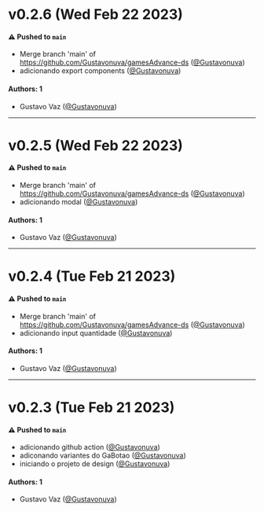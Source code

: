 # v0.2.6 (Wed Feb 22 2023)

#### ⚠️ Pushed to `main`

- Merge branch 'main' of https://github.com/Gustavonuva/gamesAdvance-ds ([@Gustavonuva](https://github.com/Gustavonuva))
- adicionando export components ([@Gustavonuva](https://github.com/Gustavonuva))

#### Authors: 1

- Gustavo Vaz ([@Gustavonuva](https://github.com/Gustavonuva))

---

# v0.2.5 (Wed Feb 22 2023)

#### ⚠️ Pushed to `main`

- Merge branch 'main' of https://github.com/Gustavonuva/gamesAdvance-ds ([@Gustavonuva](https://github.com/Gustavonuva))
- adicionando modal ([@Gustavonuva](https://github.com/Gustavonuva))

#### Authors: 1

- Gustavo Vaz ([@Gustavonuva](https://github.com/Gustavonuva))

---

# v0.2.4 (Tue Feb 21 2023)

#### ⚠️ Pushed to `main`

- Merge branch 'main' of https://github.com/Gustavonuva/gamesAdvance-ds ([@Gustavonuva](https://github.com/Gustavonuva))
- adicionando input quantidade ([@Gustavonuva](https://github.com/Gustavonuva))

#### Authors: 1

- Gustavo Vaz ([@Gustavonuva](https://github.com/Gustavonuva))

---

# v0.2.3 (Tue Feb 21 2023)

#### ⚠️ Pushed to `main`

- adicionando github action ([@Gustavonuva](https://github.com/Gustavonuva))
- adiconando variantes do GaBotao ([@Gustavonuva](https://github.com/Gustavonuva))
- iniciando o projeto de design ([@Gustavonuva](https://github.com/Gustavonuva))

#### Authors: 1

- Gustavo Vaz ([@Gustavonuva](https://github.com/Gustavonuva))
